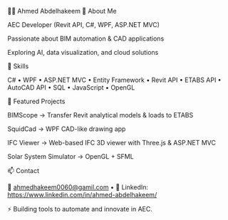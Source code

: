 🧑‍💻 Ahmed Abdelhakeem
👋 About Me

AEC Developer (Revit API, C#, WPF, ASP.NET MVC)

Passionate about BIM automation & CAD applications

Exploring AI, data visualization, and cloud solutions

🔧 Skills

C# • WPF • ASP.NET MVC • Entity Framework • Revit API • ETABS API • AutoCAD API • SQL • JavaScript • OpenGL

📂 Featured Projects

BIMScope → Transfer Revit analytical models & loads to ETABS

SquidCad → WPF CAD-like drawing app

IFC Viewer → Web-based IFC 3D viewer with Three.js & ASP.NET MVC

Solar System Simulator → OpenGL + SFML

📫 Contact

📧 ahmedhakeem0060@gamil.com
 • 🔗 LinkedIn: https://www.linkedin.com/in/ahmed-abdelhakeem/

⚡ Building tools to automate and innovate in AEC.
